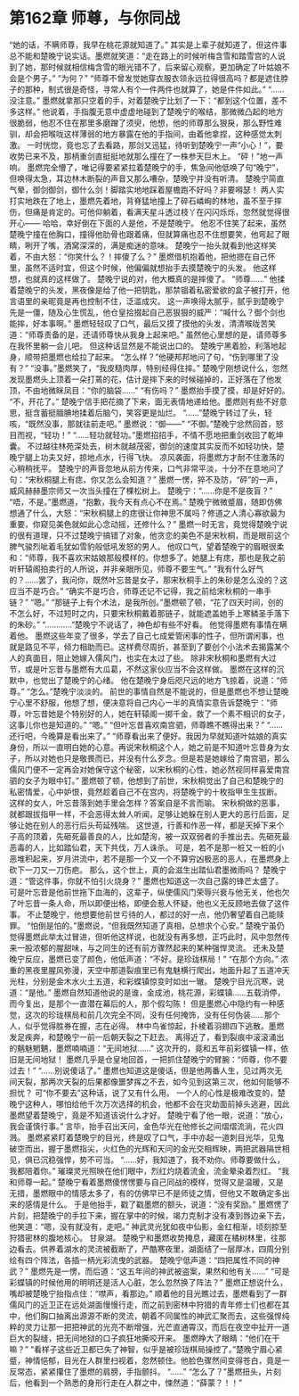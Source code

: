 # 第162章 师尊，与你同战
“她的话，不瞒师尊，我早在桃花源就知道了。”
其实是上辈子就知道了，但这件事总不能和楚晚宁说实话。墨燃就笑道：“走在路上的时候听梅含雪和踏雪宫的人说到了她，那时候就相信梅含雪的眼光错不了，后来留心观察，更加确定了叶姑娘不会是个男子。”
“为何？”
“师尊不曾发觉她穿衣服衣领永远拉得很高吗？都是遮住脖子的那种，制式很是奇怪，寻常人有个一件两件也就算了，她是件件如此。”
“……没注意。”
墨燃就拿那只空着的手，对着楚晚宁比划了一下：“都到这个位置，差不多这样。”
他说着，手指腹无意中虚虚地碰到了楚晚宁的喉结，那微微凸起的地方很脆弱，他忍不住在那里多磨蹭了须臾，他想，他的师尊那么狠戾，那么野性难驯，却会把喉咙这样薄弱的地方暴露在他的手指间，由着他拿捏，这种感觉太刺激。
一时恍惚，竟也忘了去看路，那剑又迅猛，待听到楚晚宁一声“小心！”，要收势已来不及，那柄重剑直挺挺地就那么撞在了一株参天巨木上。
“砰！”地一声响。
墨燃完全懵了，唯记得要紧紧拉着楚晚宁的手，焦急间他低唤了句“晚宁”，但唤得太急，耳边林木断裂的声音又那么嘈杂，楚晚宁并没有听清。
楚晚宁简直气晕，御剑御剑，御什么剑！脚踏实地地踩着屋檐跑不好吗？非要嘚瑟！
两人实打实地跌在了地上，墨燃先着地，背脊猛地撞上了碎石嶙峋的林地，虽不至于摔伤，但痛是肯定的。可他仰躺着，看满天星斗透过枝丫在闪闪烁烁，忽然就觉得很开心——
哈哈，幸好倒在下面的人是他，不是楚晚宁。
他忍不住笑了起来，虽然楚晚宁撞在他胸口，撞得他肋骨也跟着痛，但就算痛也忍不住想要笑，他弯起了眼睛，咧开了嘴，酒窝深深的，满是痴迷的意味。
楚晚宁一抬头就看到他这样笑着，不由大怒：“你笑什么？！摔傻了么？”
墨燃借机抱着他，把他摁在自己怀里，虽然不适时宜，但这个时候，他偏偏就想抬手去摸楚晚宁的头发。
他这样想，也就真的这样做了。
楚晚宁说的对，他大概真的是摔傻了。
“师尊……”
他揉着楚晚宁的头发，黑夜像是给了他一把钥匙，那禁锢着私密爱欲的盒子被打开，他言语里的亲昵竟是再也控制不住，泛滥成灾。
这一声唤得太腻乎，腻乎到楚晚宁先是一僵，随及心生慌乱，他仓皇拾掇起自己恶狠狠的威严：“喊什么？御个剑也能摔，好本事啊。”
墨燃轻轻叹了口气，最后又摸了摸他的头发，清清喉咙苦笑道：“师尊责备的是，还请师尊快从我身上起来吧。”
虽然他心里想的是，请师尊多在我怀里躺一会儿吧。
但这种话显然是不能说出口的。
楚晚宁黑着脸，利落地起身，顺带把墨燃也给拉了起来。
“怎么样？”他硬邦邦地问了句，“伤到哪里了没有？”
“没事。”墨燃笑了，“我皮糙肉厚，特别经得住摔。”
楚晚宁刚想说什么，忽然发现墨燃头上顶着一朵打蔫的花，估计是摔下来的时候碰掉的，正好落在了他发顶，不由地微眯凤目：“你的脑袋……”
“有伤吗？”
墨燃抬手摸了摸，却是好好的。
“不，开花了。”
楚晚宁信手把花摘了下来，面无表情地递给他。墨燃则有些不好意思，挺含蓄挺腼腆地揉着后脑勺，笑容更是灿烂。
“……”楚晚宁转过了头，轻咳，“既然没事，那就往前走吧。”
墨燃说：“御——”
“不御。”楚晚宁忿然回首，怒目而视，“轻功！”
“……轻功就轻功。”墨燃招招手，不情不愿地把重剑收回了乾坤囊。
不过越往林苑深处去，树木就越茂密，御剑的速度其实反而不如轻功快，楚晚宁腿上功夫又好，掠地点水，行得飞快。
凉风袭面，将墨燃方才耐不住激荡的心稍稍抚平。
楚晚宁的声音忽地从前方传来，口气非常平淡，十分不在意地问了句：“宋秋桐腿上有痣，你又怎么会知道？”
墨燃一愣，猝不及防，“砰”的一声，威风赫赫墨宗师又一次当头撞在了棵松树上。
楚晚宁：“……你是不是夜盲？”
“唔，不是。”墨燃道，“抱歉，我今天有点心不在焉。”
楚晚宁微微蹙眉，随即仿佛想通了什么，大怒：“宋秋桐腿上的痣很让你神思不属吗？修道之人清心寡欲最为重要，你窥见美色就如此心念动摇，还修什么？”
墨燃一时无言，竟觉得楚晚宁说的很有道理，只不过楚晚宁搞错了对象，他贪恋的美色不是宋秋桐，而是眼前这个脾气骏烈呲着毛犹如雪豹般低吼发怒的男人。
他叹口气，望着楚晚宁的眉眼很柔和：“师尊，我不喜欢宋姑娘那般模样的。你想多了。她腿上有痣，那也是我之前听轩辕阁拍卖行的人所说，并非亲眼所见，师尊不要生气。”
“我有什么好气的？……罢了，我问你，既然叶忘昔是女子，那宋秋桐手上的朱砂是怎么没的？这应当不是巧合。”
“确实不是巧合，师尊还记不记得，我之前给宋秋桐的一串手链？”
“嗯。”
“那链子上有个术法，是我所创。”墨燃顿了顿，“花了四天时间，创的不怎么好，不过短时之内，只要宋秋桐戴着那链子，就能遮盖她手上寒鳞圣手落下的朱砂。”
“…………”楚晚宁不说话了，神色却有些不好看。
他觉得墨燃有事情在瞒着他。
墨燃这些年变了很多，学去了自己七成爱管闲事的性子，但所谓闲事，也就是路见不平，倾力相助而已。这样费尽周折，甚至到了要创个小法术去揭露某个人的真面目，阻止她嫁入儒风门，也实在太过了些。
除非宋秋桐和墨燃有大过节，或是叶忘昔与墨燃有大瓜葛，不然这家伙应当不会这样做。
墨燃在这样的沉默中，也觉出了楚晚宁的心绪。
他在楚晚宁身后咫尺远的地方飞掠着，说道：“师尊。”
“怎么。”楚晚宁淡淡的。
前世的事情自然是不能说的，但是墨燃也不想让楚晚宁心里不舒服，他想了想，便决意将自己内心一半的真情实意告诉楚晚宁：“师尊，叶忘昔她是个特别好的人，她在轩辕阁一掷千金，救了一个素不相识的女子，这事儿你也是知道的。”
“嗯。”
“但叶忘昔喜欢南宫驷，师尊瞧不瞧得出来？”
“……还行吧，今晚算是看出来了。”
“师尊看出来了便好。我因为早就知道叶姑娘的真实身份，所以一直明白她的心意。再说宋秋桐这个人，她之前是不知道叶忘昔身为女子，所以对她也只是敬畏而已，并没有什么歹念。但是若是她嫁给了南宫驷，那么儒风门便不一定再会对她保守这个秘密，以宋秋桐的心性，她必然视同样喜爱南宫驷的女子为眼中钉。”
墨燃顿了顿，他想到了前世，宋秋桐觉出了自己和楚晚宁的私密情爱，心中妒恨，竟然趁着自己不在宫内，将楚晚宁的十枚指甲生生拔断。
这样的女人，叶忘昔落到她手里会怎样？答案自是不言而喻。
宋秋桐做的恶事，就都跟拔指甲一样，不会恶得太耸人听闻，足够让她躲在别人更大的恶行后面，足够让她在别人的恶行后头苟延残喘。
这世道，行善和作恶一样，都是天掉下来个子高的顶着，先砸死最善良的人，比如楚洵，被一双双弱者的手推出去。先砸死最恶毒的人，比如踏仙君，天下共伐，万人诛杀。
可是，若不是那一桩又一桩的小恶堆积起来，岁月洪流中，若不是那一个又一个不算穷凶极恶的恶人，在墨燃身上砍下一刀又一刀伤疤。
那么，这个世上，真的会滋生出踏仙君墨微雨吗？
楚晚宁道：“管这件事，你就不怕引火烧身？”
墨燃也知道这一次自己露的锋芒太盛了。
可是叶忘昔是他前世拖下血海的，这辈子，纵使儒风门荣辱兴衰与他无关，他也欠了叶忘昔一条人命，所以即便出格，即便会惹人怀疑，他也义无反顾地去做了这件事。
不止楚晚宁，他想要他前世亏待的人，都过的好一点，他仍奢望着自己能赎罪。
“怕倒是怕的。”墨燃说，“但我既然知道了真相，总想求个心安。”
楚晚宁虽仍觉得墨燃此举太过冒进，但听他这样说，也就没有再多想，正巧此时，风中忽然传来一股浓郁的腥甜味，与之同生的还有前方骤然起来的某种强悍灵流。
还未及楚晚宁反应，墨燃已变了颜色，他低声道：“不好。是珍珑棋局！”
“在那个方向。”
浓重的黑夜里腥风弥漫，天空中那道裂痕里已有鬼魅横行爬出，地面升起了五道冲天光柱，分别是金木水火土五道，和彩蝶镇惊变时如出一辙。
楚晚宁目光沉寒，说道：“是他。”
墨燃自然知道他说的是谁，金成池，桃花源，彩蝶镇……五载消停，而今复出，是那个一直潜在幕后的人，那个假勾陈！
但是墨燃心中隐约有一种感觉，这次的珍珑棋局和前几次完全不同，没有任何掩饰，没有任何伪装……那个人，似乎觉得胜券在握，志在必得。
林中鸟雀惊起，扑棱着羽翅四下逃散。墨燃发足疾奔，和楚晚宁一前一后朝天裂之下赶去。
离得近了，看到裂痕中滚滚涌出的魑魅魍魉，墨燃喃喃道：“无间地狱……”
这次开的，竟和五年前彩蝶镇一样，依旧是无间地狱！
墨燃几乎是仓皇地回首，一把抓住楚晚宁的臂腕：“师尊，你不要过去！”
“……别说傻话了。”
墨燃也知道这是傻话，但是他两番人生，见过两次无间天裂，那两次天裂的后果都像噩梦挥之不去，如今见到这第三次，他如何能够不担忧？
可“你不要去”这种话，说了又有什么用。
一个人的心性是极难改变的，楚晚宁这种人，哪怕给他千次万次选择的机会，他都不会在灾劫面前掉头逃避，因此墨燃望着楚晚宁，竟是不知道该说什么才好。
楚晚宁看了他一眼，说道：“放心，我会谨慎行事。”
言毕，抬手召出天问，金色华光在他修长之间熠熠流淌，花火四溅。
墨燃紧紧盯着楚晚宁的目光，终是叹了口气，手中亦起一道刺目光华，见鬼破空而出，握于墨燃指尖，火红色的光辉和天问的金光交相辉映，两把武器隔世相见，俱已沉稳强悍，势不可当。
“……好，我知道了，我不劝你。师尊要做什么，我都陪着你。”
璀璨灵光照映在他们眼中，烈红灼烧着流金，流金晕染着烈红。
“我和师尊一起。”
楚晚宁看着墨燃傻愣愣要与自己同战的模样，觉得又是温暖，又是无措，墨燃眼中的情感太多了，有的仿佛早已不是师徒之情，但他又不敢确定多出来的感情是什么。
于是他抬手，戳了戳墨燃的额头，说道：“没有奖励。”
墨燃愣了片刻，把楚晚宁的手拉下来，握在掌中的时候，竭力克制才没有凑到唇边亲下去，他笑道：“嗯，没有就没有，走吧。”
神武灵光犹如夜中仙影，金红相渐，顷刻掠至狩猎密林的腹地核心。
甘泉湖。
楚晚宁和墨燃收势掩息，藏匿在橘树林里，往那边看去。供养着湖水的灵流被截断了，严酷寒夜里，湖面结了一层厚冰，四周分别绘有四个阵法，各插一柄光彩流曳的武器。
楚晚宁低声道：“四把属性不同的神武？”
墨燃先是一愣，而后道：“这五年间的神武被盗案，果然和他有关……”
“可是彩蝶镇的时候他用的明明还是活人心脏，怎么忽然换了阵法？”
墨燃正想说什么，嘴却被楚晚宁抬指点住：“噤声，看那边。”
顺着他的目光瞧过去，墨燃看到了一群儒风门的近卫正在远处湖面慢慢行走，而之前到密林中狩猎的青年修士们也都在其中，他们胸口抽离出源源不断的灵流，朝着不同属性的神武汇聚而去，这些强悍纯粹的灵力让那一把把神武的光亮不断增强，光芒直通霄汉，而后在夜空中扯开一道巨大的裂缝，把无间地狱的口子疯狂地撕咬开来。
墨燃睁大了眼睛：“他们在干嘛？”
“看样子这些近卫都已失了神智，似乎是被珍珑棋局操控了。”楚晚宁眉心紧蹙，神情悒郁，目光在人群里扫视着，忽然顿住。他脸色骤然间变得苍白，竟是一反常态，紧紧攥住了墨燃的肩膀，手指颤抖。
“……”
“怎么了？”墨燃扭头，片刻后，他看到一个熟悉的身形行走在人群之中，悚然道：“薛蒙？！！”
